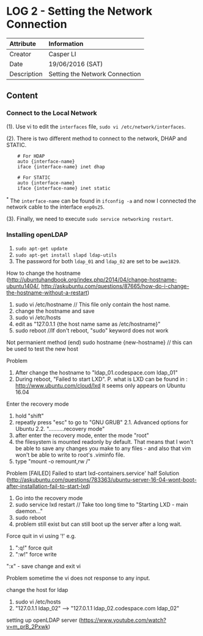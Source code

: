 LOG 2 - Setting the Network Connection
===========================================

| Attribute   | Information      |
| :---------- | :--------------- |
| Creator     | Casper LI        |
| Date        | 19/06/2016 (SAT) |
| Description | Setting the Network Connection |

Content
-------------------------------------------

### Connect to the Local Network
(1). Use vi to edit the `interfaces` file, `sudo vi /etc/network/interfaces`.

(2). There is two different method to connect to the network, DHAP and STATIC.

        # For HDAP
        auto {interface-name}
        iface {interface-name} inet dhap
        
        # For STATIC
        auto {interface-name}
        iface {interface-name} inet static

<sup>*</sup> The `interface-name` can be found in `ifconfig -a` and now I connected the network cable to the interface `enp0s25`.

(3). Finally, we need to execute `sudo service networking restart`. 


### Installing openLDAP

1. `sudo apt-get update`
2. `sudo apt-get install slapd ldap-utils`
3. The password for both `ldap_01` and `ldap_02` are set to be `awe1829`.



How to change the hostname 
(http://ubuntuhandbook.org/index.php/2014/04/change-hostname-ubuntu1404/, 
http://askubuntu.com/questions/87665/how-do-i-change-the-hostname-without-a-restart)
1. sudo vi /etc/hostname // This file only contain the host name.
2. change the hostname and save
3. sudo vi /etc/hosts
4. edit as "127.0.1.1        {the host name same as /etc/hostname}"
5. sudo reboot //If don't reboot, "sudo" keyword does not work

Not permanient method (end)
sudo hostname {new-hostname}
// this can be used to test the new host



Problem
1. After change the hostname to "ldap_01.codespace.com    ldap_01" 
2. During reboot, "Failed to start LXD".
P. what is LXD can be found in : http://www.ubuntu.com/cloud/lxd
it seems only appears on Ubuntu 16.04


Enter the recovery mode
1. hold "shift"
2. repeatly press "esc" to go to "GNU GRUB"
2.1. Advanced options for Ubuntu
2.2. "..........recovery mode"
3. after enter the recovery mode, enter the mode "root"
4. the filesystem is mounted readonly by default. That means that I won't be able to save any changes you make to any files - and also that vim won't be able to write to root's .viminfo file.
5. type "mount -o remount,rw /"


Problem
[FAILED] Failed to start lxd-containers.service'
half Solution (http://askubuntu.com/questions/783363/ubuntu-server-16-04-wont-boot-after-installation-fail-to-start-lxd)
1. Go into the recovery mode
2. sudo service lxd restart // Take too long time to "Starting LXD - main daemon..."
3. sudo reboot
4. problem still exist but can still boot up the server after a long wait.



Force quit in vi using '!'
e.g. 
1. ":q!" force quit
2. ":w!" force write

":x" - save change and exit vi

Problem
sometime the vi does not response to any input.


change the host for ldap
1. sudo vi /etc/hosts
2. "127.0.1.1    ldap_02" --> "127.0.1.1    ldap_02.codespace.com ldap_02"

setting up openLDAP server (https://www.youtube.com/watch?v=m_prB_2Pxwk)
